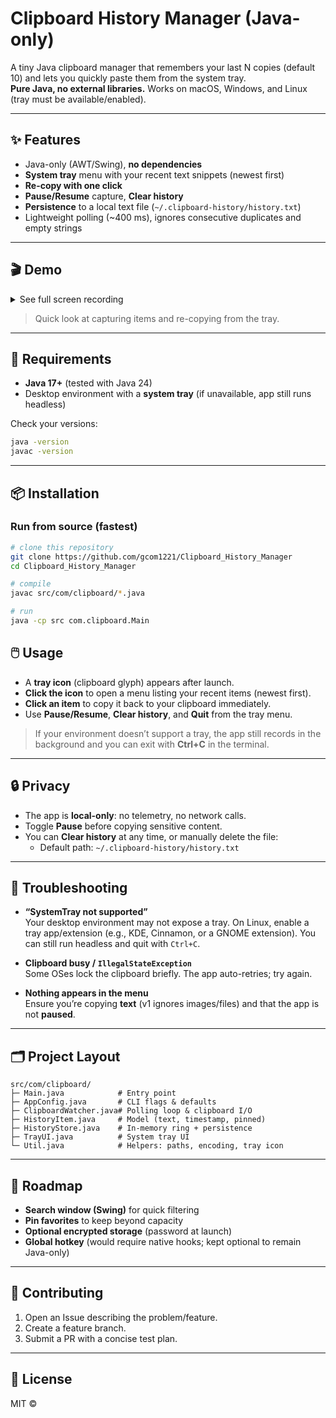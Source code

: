 # Clipboard History Manager (Java-only)

A tiny Java clipboard manager that remembers your last N copies (default 10) and lets you quickly paste them from the system tray.  
**Pure Java, no external libraries.** Works on macOS, Windows, and Linux (tray must be available/enabled).

---

## ✨ Features
- Java-only (AWT/Swing), **no dependencies**
- **System tray** menu with your recent text snippets (newest first)
- **Re-copy with one click**
- **Pause/Resume** capture, **Clear history**
- **Persistence** to a local text file (`~/.clipboard-history/history.txt`)
- Lightweight polling (~400 ms), ignores consecutive duplicates and empty strings

---

## 🎬 Demo
<details>
  <summary>See full screen recording</summary>

  <video src="assets.mov" controls muted playsinline width="720"></video>
</details>

> Quick look at capturing items and re-copying from the tray.

---

## 🧰 Requirements
- **Java 17+** (tested with Java 24)
- Desktop environment with a **system tray** (if unavailable, app still runs headless)

Check your versions:
```bash
java -version
javac -version
```

---

## 📦 Installation

### Run from source (fastest)
```bash
# clone this repository
git clone https://github.com/gcom1221/Clipboard_History_Manager
cd Clipboard_History_Manager

# compile
javac src/com/clipboard/*.java

# run
java -cp src com.clipboard.Main
```


## 🖱️ Usage
- A **tray icon** (clipboard glyph) appears after launch.
- **Click the icon** to open a menu listing your recent items (newest first).
- **Click an item** to copy it back to your clipboard immediately.
- Use **Pause/Resume**, **Clear history**, and **Quit** from the tray menu.

> If your environment doesn’t support a tray, the app still records in the background and you can exit with **Ctrl+C** in the terminal.

---

## 🔒 Privacy
- The app is **local-only**: no telemetry, no network calls.
- Toggle **Pause** before copying sensitive content.
- You can **Clear history** at any time, or manually delete the file:
  - Default path: `~/.clipboard-history/history.txt`

---

## 🐞 Troubleshooting
- **“SystemTray not supported”**  
  Your desktop environment may not expose a tray. On Linux, enable a tray app/extension (e.g., KDE, Cinnamon, or a GNOME extension). You can still run headless and quit with `Ctrl+C`.

- **Clipboard busy / `IllegalStateException`**  
  Some OSes lock the clipboard briefly. The app auto-retries; try again.

- **Nothing appears in the menu**  
  Ensure you’re copying **text** (v1 ignores images/files) and that the app is not **paused**.

---

## 🗂 Project Layout
```
src/com/clipboard/
├─ Main.java            # Entry point
├─ AppConfig.java       # CLI flags & defaults
├─ ClipboardWatcher.java# Polling loop & clipboard I/O
├─ HistoryItem.java     # Model (text, timestamp, pinned)
├─ HistoryStore.java    # In-memory ring + persistence
├─ TrayUI.java          # System tray UI
└─ Util.java            # Helpers: paths, encoding, tray icon
```

---

## 🚧 Roadmap
- **Search window (Swing)** for quick filtering
- **Pin favorites** to keep beyond capacity
- **Optional encrypted storage** (password at launch)
- **Global hotkey** (would require native hooks; kept optional to remain Java-only)

---

## 🤝 Contributing
1. Open an Issue describing the problem/feature.
2. Create a feature branch.
3. Submit a PR with a concise test plan.

---

## 📝 License
MIT © <YOUR NAME>
